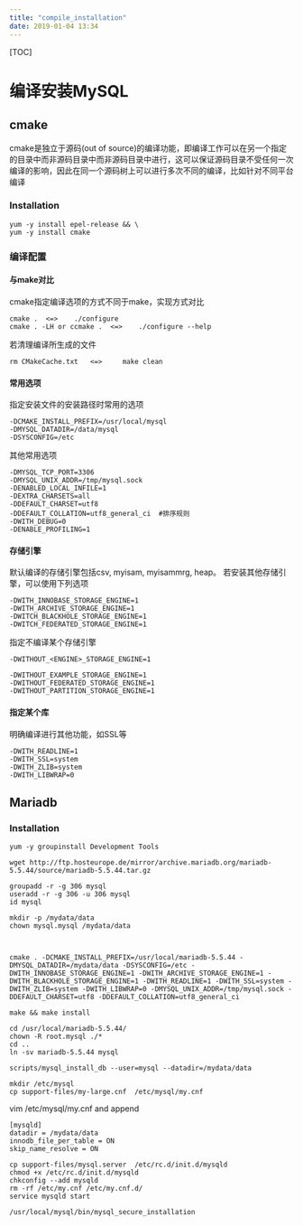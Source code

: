 ```yaml
---
title: "compile_installation"
date: 2019-01-04 13:34
---
```



[TOC]



# 编译安装MySQL

## cmake 

cmake是独立于源码(out of source)的编译功能，即编译工作可以在另一个指定的目录中而非源码目录中而非源码目录中进行，这可以保证源码目录不受任何一次编译的影响，因此在同一个源码树上可以进行多次不同的编译，比如针对不同平台编译



### Installation

```
yum -y install epel-release && \
yum -y install cmake
```

 

### 编译配置

#### 与make对比

cmake指定编译选项的方式不同于make，实现方式对比

```
cmake .  <=>	./configure
cmake . -LH or ccmake .  <=> 	./configure --help
```



若清理编译所生成的文件

```
rm CMakeCache.txt	<=> 	make clean
```



#### 常用选项

指定安装文件的安装路径时常用的选项

```
-DCMAKE_INSTALL_PREFIX=/usr/local/mysql
-DMYSQL_DATADIR=/data/mysql
-DSYSCONFIG=/etc
```



其他常用选项

```
-DMYSQL_TCP_PORT=3306
-DMYSQL_UNIX_ADDR=/tmp/mysql.sock
-DENABLED_LOCAL_INFILE=1
-DEXTRA_CHARSETS=all
-DDEFAULT_CHARSET=utf8
-DDEFAULT_COLLATION=utf8_general_ci  #排序规则
-DWITH_DEBUG=0
-DENABLE_PROFILING=1
```



#### 存储引擎

默认编译的存储引擎包括csv, myisam, myisammrg, heap。 若安装其他存储引擎，可以使用下列选项

```
-DWITH_INNOBASE_STORAGE_ENGINE=1
-DWITH_ARCHIVE_STORAGE_ENGINE=1
-DWITCH_BLACKHOLE_STORAGE_ENGINE=1
-DWITCH_FEDERATED_STORAGE_ENGINE=1
```



指定不编译某个存储引擎

```
-DWITHOUT_<ENGINE>_STORAGE_ENGINE=1
```

```
-DWITHOUT_EXAMPLE_STORAGE_ENGINE=1
-DWITHOUT_FEDERATED_STORAGE_ENGINE=1
-DWITHOUT_PARTITION_STORAGE_ENGINE=1
```



#### 指定某个库

明确编译进行其他功能，如SSL等

```
-DWITH_READLINE=1
-DWITH_SSL=system
-DWITH_ZLIB=system
-DWITH_LIBWRAP=0
```



## Mariadb	

### Installation

```
yum -y groupinstall Development Tools

wget http://ftp.hosteurope.de/mirror/archive.mariadb.org/mariadb-5.5.44/source/mariadb-5.5.44.tar.gz
```



```
groupadd -r -g 306 mysql
useradd -r -g 306 -u 306 mysql
id mysql

mkdir -p /mydata/data
chown mysql.mysql /mydata/data



cmake . -DCMAKE_INSTALL_PREFIX=/usr/local/mariadb-5.5.44 -DMYSQL_DATADIR=/mydata/data -DSYSCONFIG=/etc -DWITH_INNOBASE_STORAGE_ENGINE=1 -DWITH_ARCHIVE_STORAGE_ENGINE=1 -DWITH_BLACKHOLE_STORAGE_ENGINE=1 -DWITH_READLINE=1 -DWITH_SSL=system -DWITH_ZLIB=system -DWITH_LIBWRAP=0 -DMYSQL_UNIX_ADDR=/tmp/mysql.sock -DDEFAULT_CHARSET=utf8 -DDEFAULT_COLLATION=utf8_general_ci

make && make install

cd /usr/local/mariadb-5.5.44/
chown -R root.mysql ./*
cd ..
ln -sv mariadb-5.5.44 mysql

scripts/mysql_install_db --user=mysql --datadir=/mydata/data

mkdir /etc/mysql
cp support-files/my-large.cnf  /etc/mysql/my.cnf
```

vim /etc/mysql/my.cnf and append

```
[mysqld]
datadir = /mydata/data
innodb_file_per_table = ON
skip_name_resolve = ON
```

```
cp support-files/mysql.server  /etc/rc.d/init.d/mysqld
chmod +x /etc/rc.d/init.d/mysqld
chkconfig --add mysqld
rm -rf /etc/my.cnf /etc/my.cnf.d/
service mysqld start

/usr/local/mysql/bin/mysql_secure_installation
```









